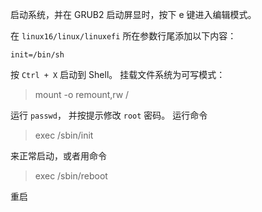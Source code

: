 启动系统，并在 GRUB2 启动屏显时，按下 e 键进入编辑模式。

在 `linux16/linux/linuxefi` 所在参数行尾添加以下内容： 

	init=/bin/sh

按 `Ctrl + X` 启动到 Shell。
挂载文件系统为可写模式：
>mount -o remount,rw /  

运行 `passwd`， 并按提示修改 `root` 密码。
运行命令
> exec /sbin/init   

来正常启动，或者用命令 
>exec /sbin/reboot   

重启
